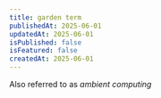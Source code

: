 ```yaml
---
title: garden term
publishedAt: 2025-06-01
updatedAt: 2025-06-01
isPublished: false
isFeatured: false
createdAt: 2025-06-01
---
```


Also referred to as *ambient computing*







